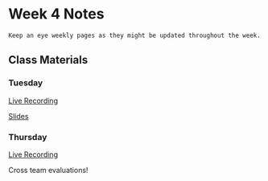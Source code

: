 Week 4 Notes
============================

```{note}
Keep an eye weekly pages as they might be updated throughout the week.
```

## Class Materials

### Tuesday

[Live Recording]()

<a href="../resources/INF_134_Week_4_Tu.pdf">Slides</a>

### Thursday

[Live Recording]()

Cross team evaluations!


